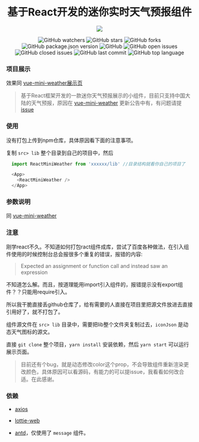 <h1 align="center">基于React开发的迷你实时天气预报组件</h1>

<div align="center">

<img src='https://apia.aidioute.cn/resource/vue-mini-weather/weather.png' />

![GitHub watchers](https://img.shields.io/github/watchers/hjiachuang/react-mini-weather?style=social) ![GitHub stars](https://img.shields.io/github/stars/hjiachuang/react-mini-weather?style=social) ![GitHub forks](https://img.shields.io/github/forks/hjiachuang/react-mini-weather?style=social)
<br />
![GitHub package.json version](https://img.shields.io/github/package-json/v/hjiachuang/react-mini-weather?style=flat-square) ![GitHub](https://img.shields.io/github/license/hjiachuang/react-mini-weather?style=flat-square) ![GitHub open issues](https://img.shields.io/github/issues/hjiachuang/react-mini-weather?style=flat-square) ![GitHub closed issues](https://img.shields.io/github/issues-closed/hjiachuang/react-mini-weather) ![GitHub last commit](https://img.shields.io/github/last-commit/hjiachuang/react-mini-weather?style=flat-square) ![GitHub top language](https://img.shields.io/github/languages/top/hjiachuang/react-mini-weather?style=flat-square)

</div>

### 项目展示
效果同 [vue-mini-weather展示页](https://apia.aidioute.cn/resource/vue-mini-weather/)

> 基于React框架开发的一款迷你天气预报展示的小组件，目前只支持中国大陆的天气预报，原因在 [vue-mini-weather](https://github.com/hjiachuang/vue-mini-weather) 更新公告中有，有问题请提[issue](https://github.com/hjiachuang/react-mini-weather/issues)

### 使用
没有打包上传到npm仓库，具体原因看下面的注意事项。

复制 `src> lib` 整个目录到自己的项目中，然后
```javascript
  import ReactMiniWeather from 'xxxxxx/lib' //目录结构就看你自己的项目了

  <App>
    <ReactMiniWeather />
  </App>
```

### 参数说明
同 [vue-mini-weather](https://github.com/hjiachuang/vue-mini-weather)

### 注意
刚学react不久。不知道如何打包ract组件成库，尝试了百度各种做法，在引入组件使用的时候控制台总会报很多个重复的错误，报错的内容:
> Expected an assignment or function call and instead saw an expression

不知道怎么解。而且，按道理能用import引入组件的，报错提示没有export组件？？只能用require引入。

所以我干脆直接丢github仓库了，给有需要的人直接在项目里把源文件放进去直接引用好了，就不打包了。

组件源文件在 `src> lib` 目录中，需要把lib整个文件夹复制过去，`iconJson` 是动态天气图标的源文。

直接 `git clone` 整个项目，`yarn install` 安装依赖，然后 `yarn start` 可以运行展示页面。

> 目前还有个bug，就是动态修改color这个prop，不会导致组件重新渲染更改颜色，具体原因可以看源码，有能力的可以提issue，我看看如何改合适。在此感谢。


### 依赖

* [axios](https://github.com/axios/axios)

* [lottie-web](https://github.com/airbnb/lottie-web)

* [antd](https://github.com/ant-design/ant-design)，仅使用了 `message` 组件。
